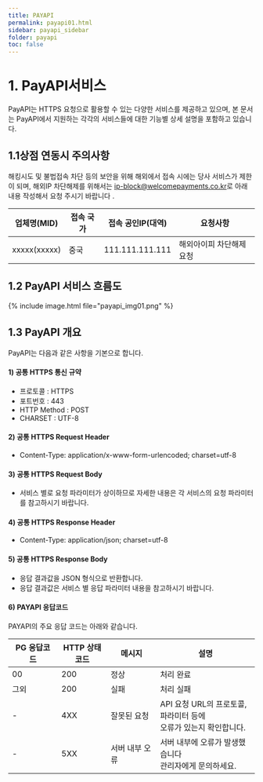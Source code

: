 ```yaml
---
title: PAYAPI
permalink: payapi01.html
sidebar: payapi_sidebar
folder: payapi
toc: false
---
```

# 1. PayAPI서비스

PayAPI는 HTTPS 요청으로 활용할 수 있는 다양한 서비스를 제공하고 있으며, 본 문서는 PayAPI에서 지원하는 각각의 서비스들에 대한 기능별 상세 설명을 포함하고 있습니다.

## 1.1상점 연동시 주의사항

해킹시도 및 불법접속 차단 등의 보안을 위해 해외에서 접속 시에는 당사 서비스가 제한이 되며, 해외IP 차단해제를 위해서는 [ip-block@welcomepayments.co.kr](mailto:ip-block@welcomepayments.co.kr)로 아래 내용 작성해서 요청 주시기 바랍니다 .

| 업체명(MID)     | 접속 국가 | 접속 공인IP(대역) | 요청사항                 |
|--------------| --------- | ----------------- | ------------------------ |
| xxxxx(xxxxx) | 중국      | 111.111.111.111   | 해외아이피 차단해제 요청 |

## 1.2 PayAPI 서비스 흐름도

{% include image.html file="payapi_img01.png" %}

## 1.3 PayAPI 개요

PayAPI는 다음과 같은 사항을 기본으로 합니다.

#### 1) 공통 HTTPS 통신 규약
- 프로토콜 : HTTPS
- 포트번호 : 443
- HTTP Method : POST
- CHARSET : UTF-8

#### 2) 공통 HTTPS Request Header

- Content-Type: application/x-www-form-urlencoded; charset=utf-8

#### 3) 공통 HTTPS Request Body

- 서비스 별로 요청 파라미터가 상이하므로 자세한 내용은 각 서비스의 요청 파라미터를 참고하시기 바랍니다.

#### 4) 공통 HTTPS Response Header

- Content-Type: application/json; charset=utf-8

#### 5) 공통 HTTPS Response Body

- 응답 결과값을 JSON 형식으로 반환합니다.
- 응답 결과값은 서비스 별 응답 파라미터 내용을 참고하시기 바랍니다.

#### 6) PAYAPI 응답코드

PAYAPI의 주요 응답 코드는 아래와 같습니다.

<table class="tg" style="width: 100%">
  <colgroup>
    <col style="width: 20%">
    <col style="width: 20%">
    <col style="width: 20%">
    <col style="width: 40%">
  </colgroup>
  <thead>
    <tr>
      <th class="tg-0lax">PG 응답코드</th>
      <th class="tg-0lax">HTTP 상태 코드</th>
      <th class="tg-0lax">메시지</th>
      <th class="tg-0lax">설명</th>
    </tr>
  </thead>
  <tbody>
    <tr>
      <td class="tg-0lax">00</td>
      <td class="tg-0lax">200</td>
      <td class="tg-0lax">정상</td>
      <td class="tg-0lax">처리 완료</td>
    </tr>
    <tr>
      <td class="tg-0lax">그외</td>
      <td class="tg-0lax">200</td>
      <td class="tg-0lax">실패</td>
      <td class="tg-0lax">처리 실패</td>
    </tr>
    <tr>
      <td class="tg-0lax">-</td>
      <td class="tg-0lax">4XX</td>
      <td class="tg-0lax">잘못된 요청</td>
      <td class="tg-0lax">API 요청 URL의 프로토콜, 파라미터 등에<br>오류가 있는지 확인합니다.</td>
    </tr>
    <tr>
      <td class="tg-0lax">-</td>
      <td class="tg-0lax">5XX</td>
      <td class="tg-0lax">서버 내부 오류</td>
      <td class="tg-0lax">서버 내부에 오류가 발생했습니다<br>관리자에게 문의하세요.</td>
    </tr>
  </tbody>
</table>